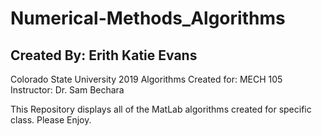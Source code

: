 # Numerical-Methods_Algorithms

## Created By: Erith Katie Evans
Colorado State University 2019
Algorithms Created for: MECH 105 
Instructor: Dr. Sam Bechara

This Repository displays all of the MatLab algorithms created for specific class. Please Enjoy. 